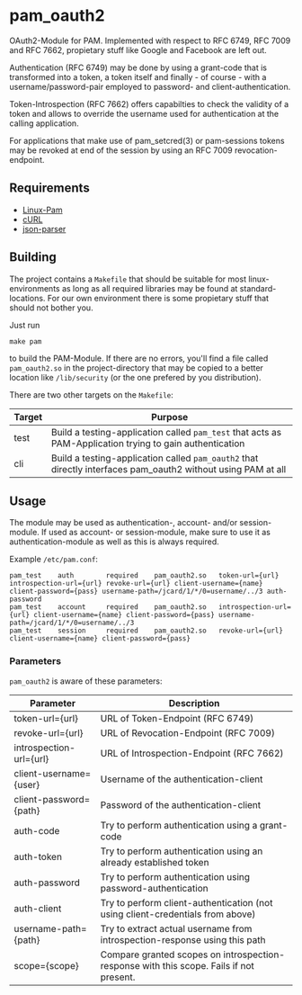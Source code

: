 # pam_oauth2
OAuth2-Module for PAM. Implemented with respect to RFC 6749, RFC 7009 and
RFC 7662, propietary stuff like Google and Facebook are left out.

Authentication (RFC 6749) may be done by using a grant-code that is
transformed into a token, a token itself and finally - of course - with a
username/password-pair employed to password- and client-authentication.

Token-Introspection (RFC 7662) offers capabilties to check the validity
of a token and allows to override the username used for authentication at
the calling application.

For applications that make use of pam_setcred(3) or pam-sessions tokens
may be revoked at end of the session by using an RFC 7009
revocation-endpoint.

## Requirements

*  [Linux-Pam](http://www.linux-pam.org/)
*  [cURL](https://curl.haxx.se/)
*  [json-parser](https://github.com/udp/json-parser)

## Building
The project contains a `Makefile` that should be suitable for most
linux-environments as long as all required libraries may be found at
standard-locations. For our own environment there is some propietary
stuff that should not bother you.

Just run

~~~ {.bash}
make pam
~~~

to build the PAM-Module. If there are no errors, you'll find a file
called `pam_oauth2.so` in the project-directory that may be copied to a
better location like `/lib/security` (or the one prefered by you
distribution).

There are two other targets on the `Makefile`:

| Target | Purpose                                                                                                      |
|--------|--------------------------------------------------------------------------------------------------------------|
| test   | Build a testing-application called `pam_test` that acts as PAM-Application trying to gain authentication     |
| cli    | Build a testing-application called `pam_oauth2` that directly interfaces pam_oauth2 without using PAM at all |

## Usage
The module may be used as authentication-, account- and/or
session-module. If used as account- or session-module, make sure to use
it as authentication-module as well as this is always required.

Example `/etc/pam.conf`:

~~~
pam_test	auth		required	pam_oauth2.so	token-url={url} introspection-url={url} revoke-url={url} client-username={name} client-password={pass} username-path=/jcard/1/*/0=username/../3 auth-password
pam_test	account		required	pam_oauth2.so	introspection-url={url} client-username={name} client-password={pass} username-path=/jcard/1/*/0=username/../3
pam_test	session		required	pam_oauth2.so	revoke-url={url} client-username={name} client-password={pass}
~~~

### Parameters
`pam_oauth2` is aware of these parameters:

| Parameter               | Description                                                                                   |
|-------------------------|-----------------------------------------------------------------------------------------------|
| token-url={url}         | URL of Token-Endpoint (RFC 6749)                                                              |
| revoke-url={url}        | URL of Revocation-Endpoint (RFC 7009)                                                         |
| introspection-url={url} | URL of Introspection-Endpoint (RFC 7662)                                                      |
| client-username={user}  | Username of the authentication-client                                                         |
| client-password={path}  | Password of the authentication-client                                                         |
| auth-code               | Try to perform authentication using a grant-code                                              |
| auth-token              | Try to perform authentication using an already established token                              |
| auth-password           | Try to perform authentication using password-authentication                                   |
| auth-client             | Try to perform client-authentication (not using client-credentials from above)                |
| username-path={path}    | Try to extract actual username from introspection-response using this path                    |
| scope={scope}           | Compare granted scopes on introspection-response with this scope. Fails if not present.       |
